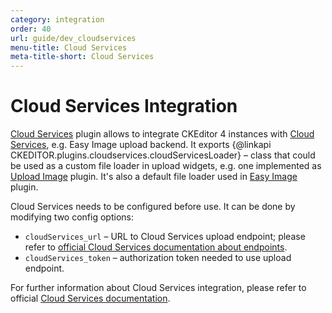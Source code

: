 ```yaml
---
category: integration
order: 40
url: guide/dev_cloudservices
menu-title: Cloud Services
meta-title-short: Cloud Services
---
```

<!--
Copyright (c) 2003-2018, CKSource - Frederico Knabben. All rights reserved.
For licensing, see LICENSE.md.
-->

# Cloud Services Integration

[Cloud Services](https://ckeditor.com/cke4/addon/cloudservices) plugin allows to integrate CKEditor 4 instances with [Cloud Services](https://ckeditor.com/ckeditor-cloud-services/), e.g. Easy Image upload backend. It exports {@linkapi CKEDITOR.plugins.cloudservices.cloudServicesLoader} – class that could be used as a custom file loader in upload widgets, e.g. one implemented as [Upload Image](https://ckeditor.com/cke4/addon/uploadimage) plugin. It's also a default file loader used in [Easy Image](https://ckeditor.com/cke4/addon/easyimage) plugin.

Cloud Services needs to be configured before use. It can be done by modifying two config options:

*   `cloudServices_url` – URL to Cloud Services upload endpoint; please refer to [official Cloud Services documentation about endpoints](https://docs.ckeditor.com/cs/latest/guides/token-endpoints/tokenendpoint.html).
*   `cloudServices_token` – authorization token needed to use upload endpoint.

For further information about Cloud Services integration, please refer to official [Cloud Services documentation](https://docs.ckeditor.com/cs/latest/index.html).

